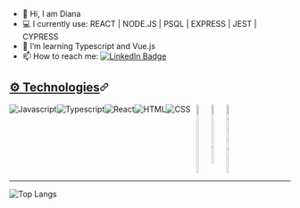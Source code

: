 - 👋 Hi, I am Diana 
- :computer:  I currently use: REACT | NODE.JS | PSQL | EXPRESS | JEST | CYPRESS
- 🌱 I’m learning Typescript and Vue.js
- 📫 How to reach me: <a href="https://www.linkedin.com/in/dianavoz/">
<img src="https://camo.githubusercontent.com/5fab1f50cef556bd4dabfe6b14968c9dcd80d9c57a9ff8e85452828ed467bd5e/68747470733a2f2f696d672e736869656c64732e696f2f62616467652f4c696e6b6564496e2d3030373742353f7374796c653d666f722d7468652d6261646765266c6f676f3d6c696e6b6564696e266c6f676f436f6c6f723d7768697465267374796c653d736f6369616c" alt="LinkedIn Badge"  data-canonical-src="https://img.shields.io/badge/LinkedIn-0077B5?style=for-the-badge&logo=linkedin&logoColor=white&style=social"  target="_blank" /></a>
<h2 align="left" id="user-content-️-technologies" dir="auto"><a class="heading-link" href="#️-technologies">⚙️ Technologies<svg class="octicon octicon-link" viewBox="0 0 16 16" version="1.1" width="16" height="16" aria-hidden="true"><path d="m7.775 3.275 1.25-1.25a3.5 3.5 0 1 1 4.95 4.95l-2.5 2.5a3.5 3.5 0 0 1-4.95 0 .751.751 0 0 1 .018-1.042.751.751 0 0 1 1.042-.018 1.998 1.998 0 0 0 2.83 0l2.5-2.5a2.002 2.002 0 0 0-2.83-2.83l-1.25 1.25a.751.751 0 0 1-1.042-.018.751.751 0 0 1-.018-1.042Zm-4.69 9.64a1.998 1.998 0 0 0 2.83 0l1.25-1.25a.751.751 0 0 1 1.042.018.751.751 0 0 1 .018 1.042l-1.25 1.25a3.5 3.5 0 1 1-4.95-4.95l2.5-2.5a3.5 3.5 0 0 1 4.95 0 .751.751 0 0 1-.018 1.042.751.751 0 0 1-1.042.018 1.998 1.998 0 0 0-2.83 0l-2.5 2.5a1.998 1.998 0 0 0 0 2.83Z"></path></svg></a></h2>
<p align="center" dir="auto" style="display:flex">
  <img src="https://camo.githubusercontent.com/f91c20f6cc1493385081b56da995139f366939a3e241576cd6b721424a3ac7b4/68747470733a2f2f696d672e736869656c64732e696f2f62616467652f2d4a6176617363726970742d253233463744463145" alt="Javascript" style="max-width: 100%;">

  <img src="https://camo.githubusercontent.com/6a73b64ccff7ede11c129d0cce44c3a03b1ede6407135eab4b463ed9bdaff471/68747470733a2f2f696d672e736869656c64732e696f2f62616467652f2d547970657363726970742d253233333137384336" alt="Typescript" style="max-width: 100%;">
  <img src="https://camo.githubusercontent.com/0c6eb8e993d1c0a4f78fb1fb7c9d51271c4a18da6dbcc023b7096fc0f0d6e4b0/68747470733a2f2f696d672e736869656c64732e696f2f62616467652f2d52656163742d253233363144414642" alt="React" style="max-width: 100%;">
  <img src="https://camo.githubusercontent.com/9b8f6ea7cf1129d1924f65e220214e0c7940545b25b03e407a7565def687f409/68747470733a2f2f696d672e736869656c64732e696f2f62616467652f2d48544d4c2d253233453334463236" alt="HTML" style="max-width: 100%;">

  <img src="https://camo.githubusercontent.com/9171ba502a33edab7b02aad664503200b0ac5cf4339f3a07f367dccad21e19b0/68747470733a2f2f696d672e736869656c64732e696f2f62616467652f2d4353532d253233313537324236" alt="CSS" style="max-width: 100%;">
  <img src="https://img.shields.io/badge/Express-000000?style=logo=express&logoColor=white%29" alt="Express" style="width:5.1%; border-radius: 8px;">
  <img src="https://img.shields.io/badge/Ubuntu-E95420?style=logo=ubuntu&logoColor=white" alt="Ubuntu" style="width:5.5%; border-radius: 8px;">
  <img src="https://img.shields.io/badge/Cypress-17202C?style=logo=cypress&logoColor=white%29" alt="Cypress" style="width:5.1%; border-radius: 8px;">
</p>
<hr>

![Top Langs](https://github-readme-stats.vercel.app/api/top-langs/?username=dianavoz&layout=compact)
















